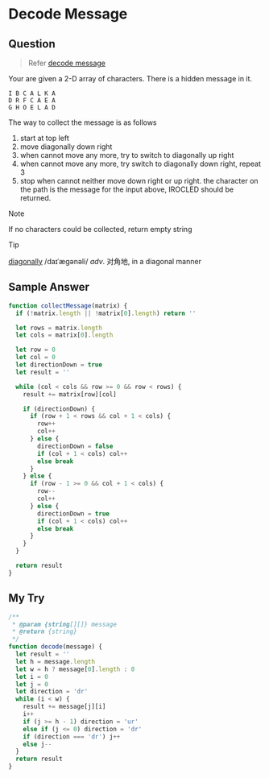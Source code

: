 # Decode Message

## Question

> Refer [decode message](https://bigfrontend.dev/problem/decode-message)

Your are given a 2-D array of characters. There is a hidden message in it.

```
I B C A L K A
D R F C A E A
G H O E L A D
```

The way to collect the message is as follows

1. start at top left
2. move diagonally down right
3. when cannot move any more, try to switch to diagonally up right
4. when cannot move any more, try switch to diagonally down right, repeat 3
5. stop when cannot neither move down right or up right. the character on the path is the message
   for the input above, IROCLED should be returned.

> [!NOTE]
>
> If no characters could be collected, return empty string

> [!TIP]
>
> [diagonally](https://dict.youdao.com/result?word=diagonally&lang=en) /daɪˈæɡənəli/ _adv_. 对角地, in a diagonal manner

## Sample Answer

```js
function collectMessage(matrix) {
  if (!matrix.length || !matrix[0].length) return ''

  let rows = matrix.length
  let cols = matrix[0].length

  let row = 0
  let col = 0
  let directionDown = true
  let result = ''

  while (col < cols && row >= 0 && row < rows) {
    result += matrix[row][col]

    if (directionDown) {
      if (row + 1 < rows && col + 1 < cols) {
        row++
        col++
      } else {
        directionDown = false
        if (col + 1 < cols) col++
        else break
      }
    } else {
      if (row - 1 >= 0 && col + 1 < cols) {
        row--
        col++
      } else {
        directionDown = true
        if (col + 1 < cols) col++
        else break
      }
    }
  }

  return result
}
```

## My Try

```js
/**
 * @param {string[][]} message
 * @return {string}
 */
function decode(message) {
  let result = ''
  let h = message.length
  let w = h ? message[0].length : 0
  let i = 0
  let j = 0
  let direction = 'dr'
  while (i < w) {
    result += message[j][i]
    i++
    if (j >= h - 1) direction = 'ur'
    else if (j <= 0) direction = 'dr'
    if (direction === 'dr') j++
    else j--
  }
  return result
}
```
